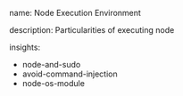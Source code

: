 name: Node Execution Environment

description: Particularities of executing node

insights:

- node-and-sudo
- avoid-command-injection
- node-os-module

